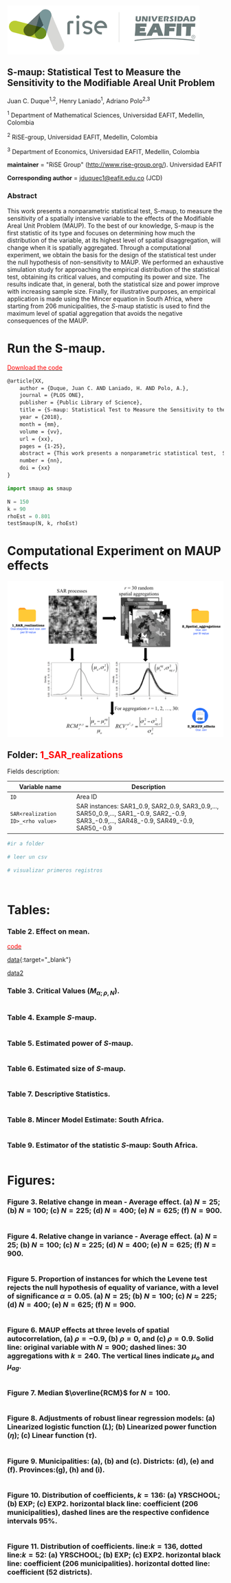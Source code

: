 
<img src="figs/rise_logo.png" alt="Estructura Carpeta" align="center">

## S-maup: Statistical Test to Measure the Sensitivity to the Modifiable Areal Unit Problem


Juan C. Duque<sup>1,2</sup>, Henry Laniado<sup>1</sup>, Adriano Polo<sup>2,3</sup>


<sup>1</sup> Department of Mathematical Sciences, Universidad EAFIT, Medellin, Colombia

<sup>2</sup> RiSE-group, Universidad EAFIT, Medellin, Colombia

<sup>3</sup> Department of Economics, Universidad EAFIT, Medellin, Colombia


__maintainer__ = "RiSE Group"  (http://www.rise-group.org/). Universidad EAFIT

__Corresponding author__ = jduquec1@eafit.edu.co (JCD)

### Abstract 

This work presents a nonparametric statistical test, S-maup, to measure the sensitivity of a spatially intensive variable to the effects of the Modifiable Areal Unit Problem (MAUP). To the best of our knowledge, S-maup is the first statistic of its type and focuses on determining how much the distribution of the variable, at its highest level of spatial disaggregation, will change when it is spatially aggregated.  Through a computational experiment, we obtain the basis for the design of the statistical test under the null hypothesis of non-sensitivity to MAUP.  We performed an exhaustive simulation study for approaching the empirical distribution of the statistical test, obtaining its critical values, and computing its power and size. The results indicate that, in general, both the statistical size and power improve with increasing sample size. Finally, for illustrative purposes, an empirical application is made using the Mincer equation in South Africa, where starting from 206 municipalities, the $S$-maup statistic is used to find the maximum level of spatial aggregation that avoids the negative consequences of the MAUP.

# Run the S-maup.

[<span style="color:red">Download the code</span>](data/results.csv)


```tex
@article{XX,
    author = {Duque, Juan C. AND Laniado, H. AND Polo, A.},
    journal = {PLOS ONE},
    publisher = {Public Library of Science},
    title = {S-maup: Statistical Test to Measure the Sensitivity to the Modifiable Areal Unit Problem},
    year = {2018},
    month = {mm},
    volume = {vv},
    url = {xx},
    pages = {1-25},
    abstract = {This work presents a nonparametric statistical test,  S-maup, to measure the sensitivity of a spatially intensive variable to the effects of the Modifiable Areal Unit Problem (MAUP). To the best of our knowledge,  S-maup is the first statistic of its type and focuses on determining how much the distribution of the variable, at its highest level of spatial disaggregation, will change when it is spatially aggregated. Through a computational experiment, we obtain the basis for the design of the statistical test under the null hypothesis of non-sensitivity to MAUP. We performed an exhaustive simulation study for approaching the empirical distribution of the statistical test, obtaining its critical values, and computing its power and size. The results indicate that, in general, both the statistical size and power improve with increasing sample size. Finally, for illustrative purposes, an empirical application is made using the Mincer equation in South Africa, where starting from 206 municipalities, the  SS -maup statistic is used to find the maximum level of spatial aggregation that avoids the negative consequences of the MAUP.},
    number = {nn},
    doi = {xx}
}
```


```python
import smaup as smaup
```


```python
N = 150
k = 90
rhoEst = 0.801
testSmaup(N, k, rhoEst)
```

# Computational Experiment on MAUP effects

<img src="figs/scheme.png" alt="Estructura Carpeta" align="center">


## Folder: <span style="color:red">1_SAR_realizations</span>

Fields description:

**Variable name** | **Description**
  ----------------- | -------------------------------------------------------------------------
  `ID`       | Area ID
  `SAR<realization ID>_<rho value>`      | SAR instances: SAR1_0.9, SAR2_0.9, SAR3_0.9,..., SAR50_0.9,..., SAR1_-0.9, SAR2_-0.9, SAR3_-0.9,..., SAR48_-0.9, SAR49_-0.9, SAR50_-0.9








```python
#ir a folder
```


```python
# leer un csv
```


```python
# visualizar primeros registros
```


```python

```


```python

```

# Tables:

### Table 2. Effect on mean.

[<span style="color:red">code</span>](data/results.csv)

[data](https://www.dropbox.com/sh/ns8s59b2bkx2ypr/AABwzjdBzD33yFw6-2amEH5Va?dl=0){:target="_blank"}

<a href="https://www.dropbox.com/sh/ns8s59b2bkx2ypr/AABwzjdBzD33yFw6-2amEH5Va?dl=0" target="_blank">data2</a>

### Table 3. Critical Values ($M_{\alpha;\rho, N}$).


```python

```

### Table 4. Example $S$-maup.


```python

```

### Table 5. Estimated power of $S$-maup.


```python

```

### Table 6. Estimated size of $S$-maup.


```python

```

### Table 7. Descriptive Statistics.


```python

```

### Table 8. Mincer Model Estimate: South Africa.


```python

```

### Table 9. Estimator of the statistic $S$-maup: South Africa.


```python

```

# Figures:

### Figure 3. Relative change in mean - Average effect. (a) $N=25$; (b) $N=100$; (c) $N=225$; (d) $N=400$; (e) $N=625$; (f) $N=900$.


```python

```

### Figure 4. Relative change in variance - Average effect. (a) $N=25$; (b) $N=100$; (c) $N=225$; (d) $N=400$; (e) $N=625$; (f) $N=900$.


```python

```

### Figure 5. Proportion of instances for which the Levene test rejects the null hypothesis of equality of variance, with a level of significance $\alpha=0.05$. (a) $N=25$; (b) $N=100$; (c) $N=225$; (d) $N=400$; (e) $N=625$; (f) $N=900$.    


```python

```

### Figure 6. MAUP effects at three levels of spatial autocorrelation, (a) $\rho=-0.9$, (b) $\rho=0$, and (c) $\rho=0.9$. Solid line: original variable with $N=900$; dashed lines: 30 aggregations with $k=240$. The vertical lines indicate $\mu_{o}$ and $\mu_{ag}$.


```python

```

### Figure 7. Median $\overline{RCM}$ for $N=100$.


```python

```

### Figure 8. Adjustments of robust linear regression models: (a) Linearized logistic function ($L$); (b) Linearized power function ($\eta$); (c) Linear function ($\tau$).


```python

```

### Figure 9. Municipalities: (a), (b) and (c). Districts: (d), (e) and (f). Provinces:(g), (h) and (i).


```python

```

### Figure 10. Distribution of coefficients, $k=136$: (a) YRSCHOOL; (b) EXP; (c) EXP2. horizontal black line: coefficient (206 municipalities), dashed lines are the respective confidence intervals 95\%.


```python

```

### Figure 11. Distribution of coefficients. line:$k=136$, dotted line:$k=52$: (a) YRSCHOOL; (b) EXP; (c) EXP2. horizontal black line: coefficient (206 municipalities). horizontal dotted line: coefficient (52 districts).


```python

```
